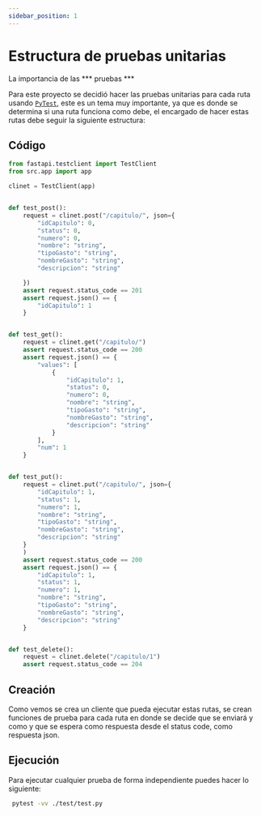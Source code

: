 ```yaml
---
sidebar_position: 1
---
```


# Estructura de pruebas unitarias 

La importancia de las *** pruebas ***

Para este proyecto se decidió hacer las pruebas unitarias para cada ruta usando [`PyTest`](https://docs.pytest.org/en/7.1.x/getting-started.html), este es un tema muy importante, ya que es donde se determina si una ruta funciona como debe, el encargado de hacer estas rutas debe seguir la siguiente estructura:  

## Código

```python
from fastapi.testclient import TestClient
from src.app import app

clinet = TestClient(app)


def test_post():
    request = clinet.post("/capitulo/", json={
        "idCapitulo": 0,
        "status": 0,
        "numero": 0,
        "nombre": "string",
        "tipoGasto": "string",
        "nombreGasto": "string",
        "descripcion": "string"

    })
    assert request.status_code == 201
    assert request.json() == {
        "idCapitulo": 1
    }


def test_get():
    request = clinet.get("/capitulo/")
    assert request.status_code == 200
    assert request.json() == {
        "values": [
            {
                "idCapitulo": 1,
                "status": 0,
                "numero": 0,
                "nombre": "string",
                "tipoGasto": "string",
                "nombreGasto": "string",
                "descripcion": "string"
            }
        ],
        "num": 1
    }


def test_put():
    request = clinet.put("/capitulo/", json={
        "idCapitulo": 1,
        "status": 1,
        "numero": 1,
        "nombre": "string",
        "tipoGasto": "string",
        "nombreGasto": "string",
        "descripcion": "string"
    }
    )
    assert request.status_code == 200
    assert request.json() == {
        "idCapitulo": 1,
        "status": 1,
        "numero": 1,
        "nombre": "string",
        "tipoGasto": "string",
        "nombreGasto": "string",
        "descripcion": "string"
    }


def test_delete():
    request = clinet.delete("/capitulo/1")
    assert request.status_code == 204

```
## Creación
Como vemos se crea un cliente que pueda ejecutar estas rutas, se crean funciones de prueba para cada ruta en donde se decide que se enviará y como y que se espera como respuesta desde el status code, como respuesta json.

## Ejecución
Para ejecutar cualquier prueba de forma independiente puedes hacer lo siguiente:
```bash 
 pytest -vv ./test/test.py
```

